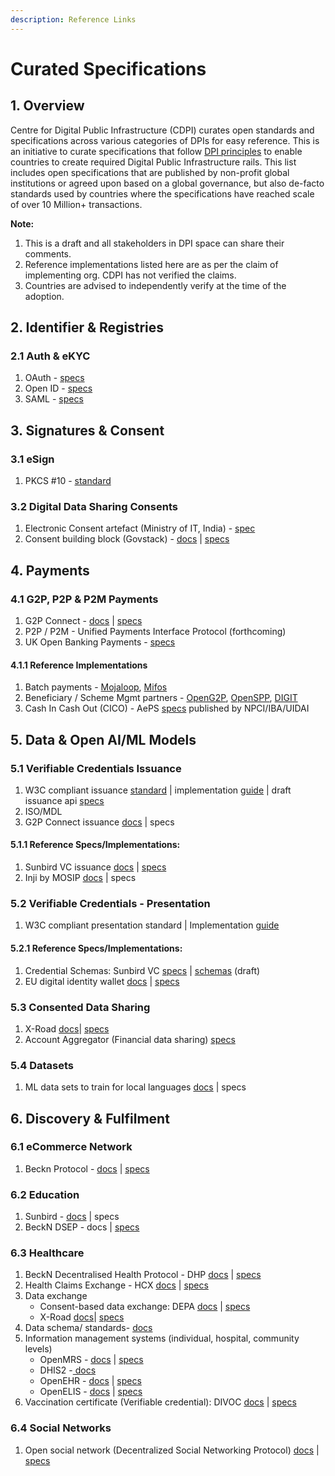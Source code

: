 ```yaml
---
description: Reference Links
---
```


# Curated Specifications

## 1. Overview

Centre for Digital Public Infrastructure (CDPI) curates open standards and specifications across various categories of DPIs for easy reference. This is an initiative to curate specifications that follow [DPI principles](../the-dpi-wikipedia/dpi-tech-architecture-principles/) to enable countries to create required Digital Public Infrastructure rails. This list includes open specifications that are published by non-profit global institutions or agreed upon based on a global governance, but also de-facto standards used by countries where the specifications have reached scale of over 10 Million+ transactions.&#x20;

**Note:**

1. This is a draft and all stakeholders in DPI space can share their comments.
2. Reference implementations listed here are as per the claim of implementing org. CDPI has not verified the claims.
3. Countries are advised to independently verify at the time of the adoption.

## 2. Identifier & Registries

### 2.1 Auth & eKYC

1. OAuth - [specs](https://www.rfc-editor.org/rfc/rfc6749)
2. Open ID - [specs](https://openid.net/developers/)
3. SAML - [specs](http://docs.oasis-open.org/security/saml/Post2.0/sstc-saml-tech-overview-2.0.html)

## 3. Signatures & Consent

### 3.1 eSign

1. PKCS #10 - [standard](https://datatracker.ietf.org/doc/html/rfc2986)

### 3.2 Digital Data Sharing Consents

1. Electronic Consent artefact (Ministry of IT, India) - [spec](https://dla.gov.in/sites/default/files/pdf/MeitY-Consent-Tech-Framework%20v1.1.pdf)
2. Consent building block (Govstack) - [docs](https://govstack.gitbook.io/bb-consent/) | [specs](https://github.com/GovStackWorkingGroup/bb-consent)

## 4. Payments

### 4.1 G2P, P2P & P2M Payments

1. G2P Connect - [docs](https://g2pconnect.cdpi.dev/g2p-connect/readme) | [specs](https://g2p-connect.github.io/specs/)
2. P2P / P2M - Unified Payments Interface Protocol (forthcoming)
3. UK Open Banking Payments - [specs](https://standards.openbanking.org.uk/api-specifications/)

#### 4.1.1 Reference Implementations

1. Batch payments -  [Mojaloop](https://docs.mojaloop.io/getting-started/), [Mifos](https://mifos.org/resources/documentation/)
2. Beneficiary / Scheme Mgmt partners - [OpenG2P](https://docs.openg2p.org/guides/developer-guides), [OpenSPP](https://docs.openspp.org/index.html), [DIGIT](https://core.digit.org/)
3. Cash In Cash Out (CICO) - AePS [specs](https://www.npci.org.in/PDF/AePS/MicroATM\_Standards\_v1.5.1\_Clean.pdf?TSPD\_101\_R0=08f002952bab20008b7d8da5fd1e2eab2b05707bcf97d4d8a37e2e70559f1e5cf52cf371b2dd168808262911fb14300061acdcd788119a546d34e72dd804f44c2e3b50502dbe0deab71add6e66931a3c1c3f7d06c44de06e493ae71639d420a0) published by NPCI/IBA/UIDAI

## 5. Data & Open AI/ML Models

### 5.1 Verifiable Credentials Issuance

1. W3C compliant issuance [standard](https://www.w3.org/TR/vc-data-model/) | implementation [guide](https://www.w3.org/TR/vc-imp-guide/) | draft issuance api [specs](https://w3c-ccg.github.io/vc-api/)
2. ISO/MDL
3. G2P Connect issuance [docs](https://g2pconnect.cdpi.dev/protocol/interfaces/credentialing) | specs

#### **5.1.1 Reference Specs/Implementations:**

1. Sunbird VC issuance [docs](https://docs.sunbirdrc.dev/learn/readme) | [specs](https://github.com/Sunbird-RC/sunbird-rc-core/tree/main/api-documentation)
2. Inji by MOSIP [docs](https://docs.mosip.io/inji/) | specs

### 5.2 Verifiable Credentials - Presentation

1. W3C compliant presentation standard | Implementation [guide](https://www.w3.org/TR/vc-imp-guide/)

#### 5.2.1 Reference Specs/Implementations:

1. Credential Schemas: Sunbird VC [specs](https://github.com/VC-Specs/vc-specs) | [schemas](https://docs.google.com/spreadsheets/d/1y4z1X7Dfercj7C3wkKbPAR\_ExHbL\_KgXbwtFzeFK078/edit#gid=1454655977) (draft)
2. EU digital identity wallet [docs](https://github.com/eu-digital-identity-wallet/eudi-doc-architecture-and-reference-framework/blob/main/docs/arf.md) | [specs](https://github.com/eu-digital-identity-wallet/eudi-doc-architecture-and-reference-framework)

### 5.3 Consented Data Sharing

1. X-Road [docs](https://docs.x-road.global/)| [specs](https://github.com/nordic-institute/X-Road)
2. Account Aggregator (Financial data sharing) [specs](https://github.com/Sahamati/account-aggregator-standards)

### 5.4 Datasets

1. ML data sets to train for local languages [docs](https://bhashini.gov.in/ulca/model/benchmark-datasets) | specs

## 6. Discovery & Fulfilment

### 6.1 eCommerce Network

1. Beckn Protocol - [docs](https://becknprotocol.io/) | [specs](https://github.com/beckn/protocol-specifications)

### 6.2 Education

1. Sunbird - [docs](https://sunbird.org/product/building-blocks) | specs
2. BeckN DSEP - docs | [specs](https://github.com/beckn/DSEP-Specification)

### 6.3 Healthcare

1. BeckN Decentralised Health Protocol - DHP [docs](https://developers.becknprotocol.io/docs/introduction/introduction/) | [specs](https://github.com/dhp-project/DHP-Specs)
2. Health Claims Exchange - HCX [docs](https://docs.hcxprotocol.io) | [specs](https://github.com/hcx-project/hcx-specs)
3. Data exchange
   * Consent-based data exchange: DEPA [docs](https://depa.world) | [specs](https://github.com/iSPIRT/DEPA/blob/main/depa\_2.0.yaml)
   * X-Road [docs](https://docs.x-road.global/)| [specs](https://github.com/nordic-institute/X-Road)
4. Data schema/ standards- [docs](http://www.hl7.org/fhir/documentation.html)
5. Information management systems (individual, hospital, community levels)
   * OpenMRS - [docs](https://wiki.openmrs.org/) | [specs](https://github.com/OpenMRS)
   * DHIS2 -[ docs](https://dhis2.org/about/)&#x20;
   * OpenEHR - [docs](https://specifications.openehr.org/releases/BASE/latest/architecture\_overview.html#\_architecture\_overview) | [specs](https://openehr.atlassian.net/jira/projects)
   * OpenELIS - [docs](http://docs.openelis-global.org/en/latest/) | [specs](https://github.com/I-TECH-UW/OpenELIS-Global-2/)
6. Vaccination certificate (Verifiable credential): DIVOC [docs](https://divoc.digit.org/) | [specs](https://github.com/egovernments/DIVOC)

### 6.4 Social Networks

1. Open social network (Decentralized Social Networking Protocol) [docs](https://dsnp.org/introducing-dsnp.html) | [specs](https://spec.dsnp.org/)

